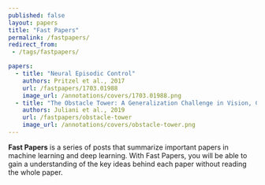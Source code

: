 ```yaml
---
published: false
layout: papers
title: "Fast Papers"
permalink: /fastpapers/
redirect_from:
 - /tags/fastpapers/

papers:
  - title: "Neural Episodic Control"
    authors: Pritzel et al., 2017
    url: /fastpapers/1703.01988
    image_url: /annotations/covers/1703.01988.png
  - title: "The Obstacle Tower: A Generalization Challenge in Vision, Control, and Planning"
    authors: Juliani et al., 2019
    url: /fastpapers/obstacle-tower
    image_url: /annotations/covers/obstacle-tower.png
---
```


**Fast Papers** is a series of posts that summarize important papers in machine learning and deep learning. With Fast Papers, you will be able to gain a understanding of the key ideas behind each paper without reading the whole paper.
